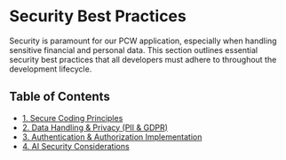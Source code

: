 # Security Best Practices

Security is paramount for our PCW application, especially when handling sensitive financial and personal data. This section outlines essential security best practices that all developers must adhere to throughout the development lifecycle.

## Table of Contents

*   [1. Secure Coding Principles](./01_secure_coding_principles.md)
*   [2. Data Handling & Privacy (PII & GDPR)](./02_data_handling_privacy.md)
*   [3. Authentication & Authorization Implementation](./03_auth_auth_implementation.md)
*   [4. AI Security Considerations](./04_ai_security_considerations.md)
